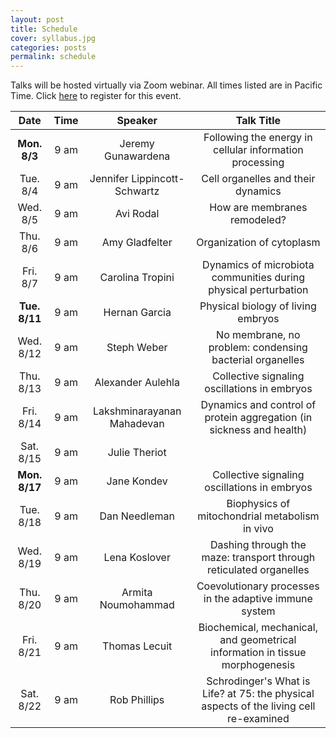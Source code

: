 ```yaml
---
layout: post
title: Schedule
cover: syllabus.jpg
categories: posts
permalink: schedule
---
```

Talks will be hosted virtually via Zoom webinar. All times listed are in Pacific Time. Click [here](https://mbl.zoom.us/webinar/register/WN_JK3gtu4CTSmO1V_g488YaA) to register for this event.

| Date | Time | Speaker | Talk Title |
| :--: | :--: | :--: | :--: |
|**Mon. 8/3**| 9 am | Jeremy Gunawardena | Following the energy in cellular information processing |
|Tue. 8/4| 9 am | Jennifer Lippincott-Schwartz | Cell organelles and their dynamics |
|Wed. 8/5| 9 am | Avi Rodal | How are membranes remodeled? |
|Thu. 8/6| 9 am | Amy Gladfelter | Organization of cytoplasm |
|Fri. 8/7| 9 am | Carolina Tropini | Dynamics of microbiota communities during physical perturbation |
|**Tue. 8/11**| 9 am | Hernan Garcia	| Physical biology of living embryos |
|Wed. 8/12| 9 am | Steph Weber | No membrane, no problem: condensing bacterial organelles |
|Thu. 8/13| 9 am | Alexander Aulehla | Collective signaling oscillations in embryos |
|Fri. 8/14| 9 am | Lakshminarayanan Mahadevan	| Dynamics and control of protein aggregation (in sickness and health) |
|Sat. 8/15| 9 am | Julie Theriot |  |
|**Mon. 8/17**| 9 am | Jane Kondev	| Collective signaling oscillations in embryos |
|Tue. 8/18| 9 am | Dan Needleman | Biophysics of mitochondrial metabolism in vivo |
|Wed. 8/19| 9 am | Lena Koslover | Dashing through the maze: transport through reticulated organelles |
|Thu. 8/20| 9 am | Armita Noumohammad | Coevolutionary processes in the adaptive immune system |
|Fri. 8/21| 9 am | Thomas Lecuit | Biochemical, mechanical, and geometrical information in tissue morphogenesis |
|Sat. 8/22| 9 am | Rob Phillips | Schrodinger's What is Life? at 75: the physical aspects of the living cell re-examined |
